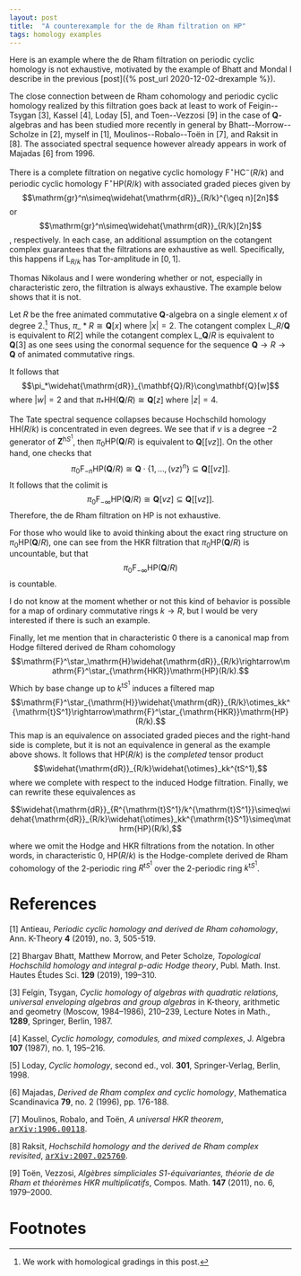 ```yaml
---
layout: post
title:  "A counterexample for the de Rham filtration on HP"
tags: homology examples
---
```

Here is an example where the de Rham filtration on periodic cyclic homology
is not exhaustive, motivated by the example of Bhatt and Mondal I describe in the previous [post]({% post_url 2020-12-02-drexample %}).

The close connection between de Rham cohomology and periodic cyclic homology
realized by this filtration
goes back at least to work of Feigin--Tsygan [3], Kassel [4], Loday [5], and Toen--Vezzosi [9] in the case of
$\mathbf{Q}$-algebras and has been studied more recently in general by Bhatt--Morrow--Scholze in [2], myself in [1], Moulinos--Robalo--Toën in [7], and Raksit in [8]. The associated spectral
sequence however already appears in work of Majadas [6] from 1996.

There is a complete filtration on negative cyclic homology
$\mathrm{F}^\star\mathrm{HC}^-(R/k)$ and periodic cyclic homology $\mathrm{F}^\star\mathrm{HP}(R/k)$ with
associated graded pieces given by $$\mathrm{gr}^n\simeq\widehat{\mathrm{dR}}_{R/k}^{\geq
n}[2n]$$ or $$\mathrm{gr}^n\simeq\widehat{\mathrm{dR}}_{R/k}[2n]$$, respectively.
In each case, an additional assumption on the cotangent complex
guarantees that the filtrations are exhaustive as well. Specifically,
this happens if $\mathrm{L}_{R/k}$ has Tor-amplitude in $[0,1]$.

Thomas Nikolaus and I were wondering whether or not, especially in
characteristic zero, the filtration is always exhaustive. The example below
shows that it is not.

Let $R$ be the free animated commutative
$\mathbf{Q}$-algebra on a single element $x$ of degree $2$.[^a] Thus,
$\pi\_*R\cong\mathbf{Q}[x]$ where $|x|=2$. The cotangent complex
$\mathrm{L}\_{R/\mathbf{Q}}$ is equivalent to $R[2]$ while the cotangent
complex $\mathrm{L}\_{\mathbf{Q}/R}$ is equivalent to $\mathbf{Q}[3]$ as one
sees using
the conormal sequence for the sequence $\mathbf{Q}\rightarrow
R\rightarrow\mathbf{Q}$ of animated commutative rings.

[^a]: We work with homological gradings in this post.

It follows that $$\pi_*\widehat{\mathrm{dR}}_{\mathbf{Q}/R}\cong\mathbf{Q}[w]$$ where
$|w|=2$ and that $\pi_*\mathrm{HH}(\mathbf{Q}/R)\cong\mathbf{Q}[z]$ where
$|z|=4$.

The Tate spectral sequence collapses because Hochschild homology
$\mathrm{HH}(R/k)$ is concentrated in even degrees.  We see that if $v$ is a
degree $-2$ generator of $\mathbf{Z}^{\mathrm{h}S^1}$, then
$\pi_0\mathrm{HP}(\mathbf{Q}/R)$ is equivalent to
$\mathbf{Q}[[vz]]$. On the other hand, one checks that
$$\pi_0\mathrm{F}_{-n}\mathrm{HP}(\mathbf{Q}/R)\cong
\mathbf{Q}\cdot\{1,\ldots,(vz)^n\}\subseteq\mathbf{Q}[[vz]].$$
It follows that the colimit is
$$\pi_0\mathrm{F}_{-\infty}\mathrm{HP}(\mathbf{Q}/R)\cong\mathbf{Q}[vz]\subseteq\mathbf{Q}[[vz]].$$
Therefore, the de Rham filtration on $\mathrm{HP}$ is not exhaustive.

For those who would like to avoid thinking about the exact ring structure on
$\pi_0\mathrm{HP}(\mathbf{Q}/R)$, one can see from the HKR filtration that
$\pi_0\mathrm{HP}(\mathbf{Q}/R)$ is uncountable, but that $$\pi_0\mathrm{F}_{-\infty}\mathrm{HP}(\mathbf{Q}/R)$$ is countable.

I do not know at the moment whether or not this kind of behavior is possible
for a map of ordinary commutative rings $k\rightarrow R$, but I would be very
interested if there is such an example.

Finally, let me mention that in characteristic $0$ there is a canonical map
from Hodge filtered derived de Rham cohomology
$$\mathrm{F}^\star_\mathrm{H}\widehat{\mathrm{dR}}_{R/k}\rightarrow\mathrm{F}^\star_{\mathrm{HKR}}\mathrm{HP}(R/k).$$
Which by base change up to $k^{\mathrm{t}S^1}$ induces a filtered map
$$\mathrm{F}^\star_{\mathrm{H}}\widehat{\mathrm{dR}}_{R/k}\otimes_kk^{\mathrm{t}S^1}\rightarrow\mathrm{F}^\star_{\mathrm{HKR}}\mathrm{HP}(R/k).$$
This map is an equivalence on associated graded pieces and the right-hand side is
complete, but it is not an equivalence in general as the example above shows. It follows that $\mathrm{HP}(R/k)$ is the _completed_ tensor product
$$\widehat{\mathrm{dR}}_{R/k}\widehat{\otimes}_kk^{tS^1},$$ where we complete with
respect to the induced Hodge filtration. Finally, we can rewrite these
equivalences as

$$\widehat{\mathrm{dR}}_{R^{\mathrm{t}S^1}/k^{\mathrm{t}S^1}}\simeq\widehat{\mathrm{dR}}_{R/k}\widehat{\otimes}_kk^{\mathrm{t}S^1}\simeq\mathrm{HP}(R/k),$$

where we omit the Hodge and HKR filtrations from the notation. In other words,
in characteristic $0$, $\mathrm{HP}(R/k)$ is the Hodge-complete derived
de Rham cohomology of the $2$-periodic ring $R^{\mathrm{t}S^1}$ over the
$2$-periodic ring $k^{\mathrm{t}S^1}$.

# References

[1] Antieau, *Periodic cyclic homology and derived de Rham cohomology*, Ann.
K-Theory **4** (2019), no. 3, 505-519.

[2] Bhargav Bhatt, Matthew Morrow, and Peter Scholze, *Topological Hochschild homology and integral p-adic Hodge theory*, Publ. Math. Inst. Hautes Études Sci.
**129** (2019), 199–310.

[3] Feĭgin, Tsygan,
_Cyclic homology of algebras with quadratic relations, universal enveloping algebras and group algebras_ in K-theory, arithmetic and geometry (Moscow, 1984–1986), 210–239,
Lecture Notes in Math., **1289**, Springer, Berlin, 1987.

[4] Kassel, _Cyclic homology, comodules, and mixed complexes_,
J. Algebra **107** (1987), no. 1, 195–216.

[5] Loday, _Cyclic homology_, second ed., vol. **301**, Springer-Verlag, Berlin, 1998.

[6] Majadas, *Derived de Rham complex and cyclic homology*, 
Mathematica Scandinavica **79**, no. 2 (1996), pp. 176-188.

[7] Moulinos, Robalo, and Toën, _A universal HKR theorem_, [<tt>arXiv:1906.00118</tt>](https://arxiv.org/abs/1906.00118).

[8] Raksit, _Hochschild homology and the derived de Rham complex
revisited_,
[<tt>arXiv:2007.025760</tt>](https://arxiv.org/abs/2007.02576).

[9] Toën, Vezzosi, *Algèbres simpliciales S1-équivariantes, théorie de de Rham et théorèmes HKR multiplicatifs*,
Compos. Math. **147** (2011), no. 6, 1979–2000.

# Footnotes

